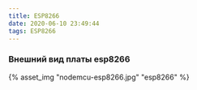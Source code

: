 ```yaml
---
title: ESP8266
date: 2020-06-10 23:49:44
tags: ESP8266
---
```


### Внешний вид платы esp8266

{% asset_img "nodemcu-esp8266.jpg" "esp8266" %}

